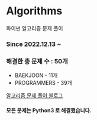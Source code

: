 # Algorithms
파이썬 알고리즘 문제 풀이
### Since 2022.12.13 ~
### 해결한 총 문제 수 : 50개
- BAEKJOON - 11개
- PROGRAMMERS - 39개

[알고리즘 문제 풀이 블로그](https://monzheld.tistory.com/category/%E2%8C%A8%EF%B8%8F%20Algorithms)
#### 모든 문제는 Python3 로 해결했습니다.
